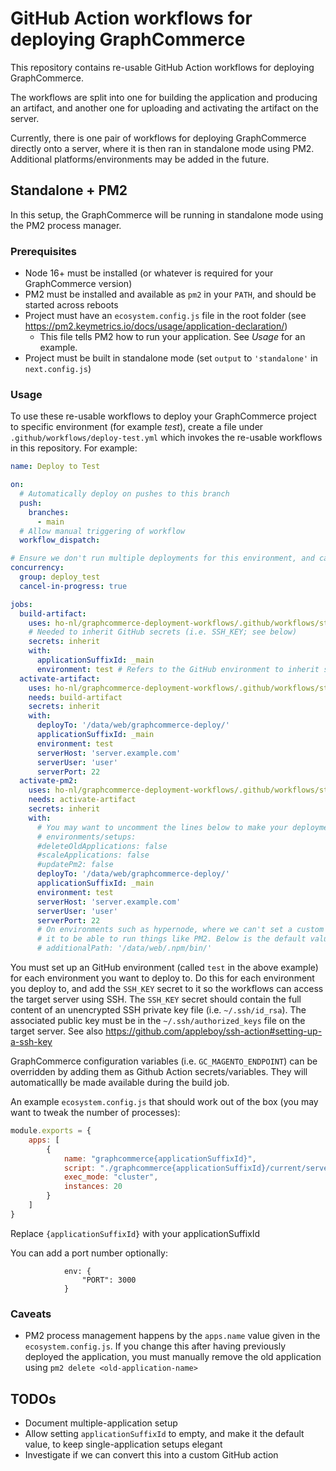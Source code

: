 # GitHub Action workflows for deploying GraphCommerce

This repository contains re-usable GitHub Action workflows for deploying GraphCommerce.

The workflows are split into one for building the application and producing an artifact, and another one for uploading
and activating the artifact on the server.

Currently, there is one pair of workflows for deploying GraphCommerce directly onto a server, where it is then ran in
standalone mode using PM2. Additional platforms/environments may be added in the future.

## Standalone + PM2

In this setup, the GraphCommerce will be running in standalone mode using the PM2 process manager.

### Prerequisites

- Node 16+ must be installed (or whatever is required for your GraphCommerce version)
- PM2 must be installed and available as `pm2` in your `PATH`, and should be started across reboots
- Project must have an `ecosystem.config.js` file in the root folder (see https://pm2.keymetrics.io/docs/usage/application-declaration/)
  -  This file tells PM2 how to run your application. See _Usage_ for an example. 
- Project must be built in standalone mode (set `output` to `'standalone'` in `next.config.js`)

### Usage

To use these re-usable workflows to deploy your GraphCommerce project to specific environment (for example _test_),
create a file under `.github/workflows/deploy-test.yml` which invokes the re-usable workflows in this repository. For
example:

```yaml
name: Deploy to Test

on:
  # Automatically deploy on pushes to this branch
  push:
    branches:
      - main
  # Allow manual triggering of workflow
  workflow_dispatch:

# Ensure we don't run multiple deployments for this environment, and cancel running deployments on new pushes
concurrency:
  group: deploy_test 
  cancel-in-progress: true

jobs:
  build-artifact:
    uses: ho-nl/graphcommerce-deployment-workflows/.github/workflows/standalone-build-artifact.yml@main
    # Needed to inherit GitHub secrets (i.e. SSH_KEY; see below)
    secrets: inherit
    with:
      applicationSuffixId: _main
      environment: test # Refers to the GitHub environment to inherit secrets from
  activate-artifact:
    uses: ho-nl/graphcommerce-deployment-workflows/.github/workflows/standalone-activate-artifact.yml@main
    needs: build-artifact
    secrets: inherit
    with:
      deployTo: '/data/web/graphcommerce-deploy/'
      applicationSuffixId: _main
      environment: test
      serverHost: 'server.example.com'
      serverUser: 'user'
      serverPort: 22
  activate-pm2:
    uses: ho-nl/graphcommerce-deployment-workflows/.github/workflows/standalone-activate-pm2.yml@main
    needs: activate-artifact
    secrets: inherit
    with:
      # You may want to uncomment the lines below to make your deployments more reliable on certain hosting
      # environments/setups:
      #deleteOldApplications: false
      #scaleApplications: false
      #updatePm2: false
      deployTo: '/data/web/graphcommerce-deploy/'
      applicationSuffixId: _main
      environment: test
      serverHost: 'server.example.com'
      serverUser: 'user'
      serverPort: 22
      # On environments such as hypernode, where we can't set a custom PATH for non-login shells, and need to customize
      # it to be able to run things like PM2. Below is the default value, so npm-installed executables can be invoked.
      # additionalPath: '/data/web/.npm/bin/'
```

You must set up an GitHub environment (called `test` in the above example) for each environment you want to deploy to.
Do this for each environment you deploy to, and add the `SSH_KEY` secret to it so the  workflows can access
the target server using SSH. The `SSH_KEY` secret should contain the full content of an unencrypted SSH private key file
(i.e. `~/.ssh/id_rsa`). The associated public key must be in the `~/.ssh/authorized_keys` file on the target server.
See also https://github.com/appleboy/ssh-action#setting-up-a-ssh-key

GraphCommerce configuration variables (i.e. `GC_MAGENTO_ENDPOINT`) can be overridden by adding them as Github Action
secrets/variables. They will automaticallly be made available during the build job.

An example `ecosystem.config.js` that should work out of the box (you may want to tweak the number of processes):

```js
module.exports = {
    apps: [
        {
            name: "graphcommerce{applicationSuffixId}",
            script: "./graphcommerce{applicationSuffixId}/current/server.js",
            exec_mode: "cluster",
            instances: 20
        }
    ]
}
```
Replace `{applicationSuffixId}` with your applicationSuffixId

You can add a port number optionally:
```
            env: {
                "PORT": 3000
            }
```

### Caveats

- PM2 process management happens by the `apps.name` value given in the `ecosystem.config.js`. If you change this after
  having previously deployed the application, you must manually remove the old application using `pm2 delete
  <old-application-name>`


## TODOs
- Document multiple-application setup
- Allow setting `applicationSuffixId` to empty, and make it the default value, to keep single-application setups elegant
- Investigate if we can convert this into a custom GitHub action
